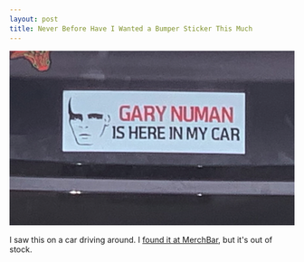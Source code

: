 ```yaml
---
layout: post
title: Never Before Have I Wanted a Bumper Sticker This Much
---
```


![](/assets/pics/bumper-sticker-gary-numan.png)

I saw this on a car driving around.  I [found it at MerchBar][merchbar],
but it's out of stock.

[merchbar]: https://www.merchbar.com/rock-alternative/gary-numan/gary-numan-is-here-in-my-car-bumper-sticker-large "Gary Numan -- Is Here In My Car Bumper Sticker (Large)"
